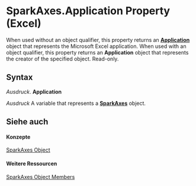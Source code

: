 
# SparkAxes.Application Property (Excel)

When used without an object qualifier, this property returns an  **[Application](19b73597-5cf9-4f56-8227-b5211f657f6f.md)** object that represents the Microsoft Excel application. When used with an object qualifier, this property returns an **Application** object that represents the creator of the specified object. Read-only.


## Syntax

 _Ausdruck_. **Application**

 _Ausdruck_ A variable that represents a **[SparkAxes](bcd36a3c-772e-3317-b22e-27447ce23e5b.md)** object.


## Siehe auch


#### Konzepte


[SparkAxes Object](bcd36a3c-772e-3317-b22e-27447ce23e5b.md)
#### Weitere Ressourcen


[SparkAxes Object Members](http://msdn.microsoft.com/library/0b900e96-187c-04ff-e78b-d664c322c2c5%28Office.15%29.aspx)